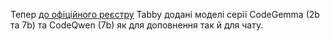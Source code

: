 <!--
date: 2024-04-18T15:40:29
-->

Тепер  [до офіційного реєстру](https://tabby.tabbyml.com/docs/models/) Tabby додані моделі серії CodeGemma (2b та 7b) та CodeQwen (7b) як для доповнення так й для чату.